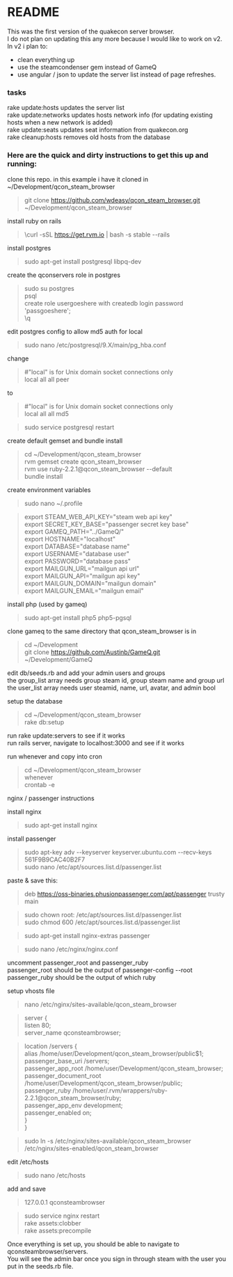 # README #

This was the first version of the quakecon server browser.  
I do not plan on updating this any more because I would like to work on v2.  
In v2 i plan to:
- clean everything up
- use the steamcondenser gem instead of GameQ
- use angular / json to update the server list instead of page refreshes.


### tasks ###

rake update:hosts updates the server list  
rake update:networks updates hosts network info (for updating existing hosts when a new network is added)  
rake update:seats updates seat information from quakecon.org  
rake cleanup:hosts removes old hosts from the database  

### Here are the quick and dirty instructions to get this up and running: ###

clone this repo. in this example i have it cloned in ~/Development/qcon_steam_browser

> git clone https://github.com/wdeasy/qcon_steam_browser.git ~/Development/qcon_steam_browser

install ruby on rails  
> \curl -sSL https://get.rvm.io | bash -s stable --rails

install postgres  
> sudo apt-get install postgresql libpq-dev

create the qconservers role in postgres
>sudo su postgres  
>psql  
>create role usergoeshere with createdb login password 'passgoeshere';  
>\q

edit postgres config to allow md5 auth for local
> sudo nano /etc/postgresql/9.X/main/pg_hba.conf

change
> \#"local" is for Unix domain socket connections only  
> local   all             all                                     peer

to
> \#"local" is for Unix domain socket connections only  
> local   all             all                                     md5

>sudo service postgresql restart

create default gemset and bundle install
> cd ~/Development/qcon_steam_browser  
> rvm gemset create qcon_steam_browser  
> rvm use ruby-2.2.1@qcon_steam_browser --default  
> bundle install

create environment variables
>sudo nano ~/.profile

>export STEAM_WEB_API_KEY="steam web api key"  
>export SECRET_KEY_BASE="passenger secret key base"     
>export GAMEQ_PATH="../GameQ/"  
>export HOSTNAME="localhost"  
>export DATABASE="database name"  
>export USERNAME="database user"  
>export PASSWORD="database pass"   
>export MAILGUN_URL="mailgun api url"  
>export MAILGUN_API="mailgun api key"  
>export MAILGUN_DOMAIN="mailgun domain"  
>export MAILGUN_EMAIL="mailgun email"  

install php (used by gameq)
> sudo apt-get install php5 php5-pgsql

clone gameq to the same directory that qcon_steam_browser is in
>cd ~/Development   
>git clone https://github.com/Austinb/GameQ.git ~/Development/GameQ


edit db/seeds.rb and add your admin users and groups  
the group_list array needs group steam id, group steam name and group url  
the user_list array needs user steamid, name, url, avatar, and admin bool  

setup the database
> cd ~/Development/qcon_steam_browser  
> rake db:setup

run rake update:servers to see if it works  
run rails server, navigate to localhost:3000 and see if it works

run whenever and copy into cron
>cd ~/Development/qcon_steam_browser  
>whenever  
>crontab -e

nginx / passenger instructions

install nginx
>sudo apt-get install nginx

install passenger
>sudo apt-key adv --keyserver keyserver.ubuntu.com --recv-keys 561F9B9CAC40B2F7    
>sudo nano /etc/apt/sources.list.d/passenger.list  

paste & save this:   
>deb https://oss-binaries.phusionpassenger.com/apt/passenger trusty main

>sudo chown root: /etc/apt/sources.list.d/passenger.list  
>sudo chmod 600 /etc/apt/sources.list.d/passenger.list

>sudo apt-get install nginx-extras passenger

>sudo nano /etc/nginx/nginx.conf

uncomment passenger_root and passenger_ruby  
passenger_root should be the output of passenger-config --root  
passenger_ruby should be the output of which ruby   

setup vhosts file
> nano /etc/nginx/sites-available/qcon_steam_browser

>server {  
>  listen 80;  
>  server_name qconsteambrowser;  

>  location /servers {  
>    alias /home/user/Development/qcon_steam_browser/public$1;  
>    passenger_base_uri /servers;  
>    passenger_app_root /home/user/Development/qcon_steam_browser;  
>    passenger_document_root /home/user/Development/qcon_steam_browser/public;  
>    passenger_ruby /home/user/.rvm/wrappers/ruby-2.2.1@qcon_steam_browser/ruby;   
>    passenger_app_env development;   
>    passenger_enabled on;   
>  }  
>}  

>sudo ln -s /etc/nginx/sites-available/qcon_steam_browser /etc/nginx/sites-enabled/qcon_steam_browser  

edit /etc/hosts  
>sudo nano /etc/hosts  

add and save  
>127.0.0.1	qconsteambrowser

>sudo service nginx restart  
>rake assets:clobber  
>rake assets:precompile  

Once everything is set up, you should be able to navigate to qconsteambrowser/servers.   
You will see the admin bar once you sign in through steam with the user you put in the seeds.rb file.





